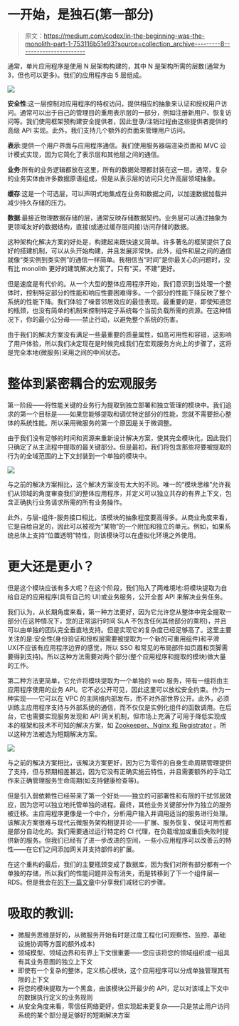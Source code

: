 # 一开始，是独石(第一部分)

> 原文：<https://medium.com/codex/in-the-beginning-was-the-monolith-part-1-753116b51e93?source=collection_archive---------8----------------------->

通常，单片应用程序是使用 N 层架构构建的，其中 N 是架构所需的层数(通常为 3，但也可以更多)。我们的应用程序由 5 层组成。

![](img/30fc5f776599cbbd2a060e772b3871c3.png)

**安全性**:这一层控制对应用程序的特权访问，提供相应的抽象来认证和授权用户访问。通常可以出于自己的管理目的重用表示层的一部分，例如注册新用户、恢复访问等。我们使用框架预构建安全提供者，因此登录/注销过程由这些提供者提供的高级 API 实现。此外，我们支持几个额外的页面来管理用户访问。

**表示**:提供一个用户界面与应用程序通信。我们使用服务器端渲染页面和 MVC 设计模式实现，因为它简化了表示层和其他层之间的通信。

**业务**:所有的业务逻辑都放在这里，所有的数据处理都封装在这一层。通常，复杂的业务实体由许多数据原语组成，但是从表示层的访问只允许高层领域抽象。

**缓存**:这是一个可选层，可以声明式地集成在业务和数据之间，以加速数据加载并减少持久存储的压力。

**数据**:最接近物理数据存储的层，通常反映存储数据契约。业务层可以通过抽象为更领域友好的数据结构，直接(或通过缓存层间接)访问存储的数据。

这种架构化解决方案的好处是，构建起来既快速又简单。许多著名的框架提供了良好的搭建机制，可以从头开始构建，并且发展非常快。此外，组件和层之间的通信就像“类实例到类实例”的通信一样简单。我相信当“时间”是你最关心的问题时，没有比 monolith 更好的建筑解决方案了。只有“买，不建”更好。

但是速度是有代价的。从一个大型的整体应用程序开始，我们意识到当处理一个整体时，控制特定部分的性能和响应性要困难得多。一个部分的性能下降反映了整个系统的性能下降。我们体验了噪音邻居效应的最佳表现。最重要的是，即使知道您的瓶颈，也没有简单的机制来控制特定子系统每个当前负载所需的资源。在这种情况下，你的最小公分母——禁止行动，以避免整个系统的伤害。

由于我们的解决方案没有满足一些最重要的质量属性，如高可用性和容错，这影响了用户体验，所以我们决定现在是时候完成我们在宏观服务方向上的步骤了，这将是完全本地(微服务)采用之间的中间状态。

# 整体到紧密耦合的宏观服务

第一阶段——将性能关键的业务行为提取到独立部署和独立管理的模块中。我们追求的第一个目标是——如果您能够提取和调优特定部分的性能，您就不需要担心整体的系统性能。所以采用微服务的第一个原因是关于微调整。

由于我们没有足够的时间和资源来重新设计解决方案，使其完全模块化，因此我们只确定了从主流程中提取的最关键部分。但是最初，我们将包含那些将要被提取的行为的全域范围的上下文封装到一个单独的模块中。

![](img/7eacacfe48464fac7541d233dcd8d186.png)

与之前的解决方案相比，这个解决方案没有太大的不同。唯一的“模块思维”允许我们从领域的角度审查我们的整体应用程序，并定义可以独立共存的有界上下文，包含正确执行业务请求所需的所有业务操作。

此外，与层-组件-服务接口相比，该模块的抽象程度要高得多。从商业角度来看，它是自给自足的，因此可以被视为“某物”的一个附加和独立的单元。例如，如果系统总体上支持“位置透明”特性，则该模块可以在虚拟化环境之外使用。

# 更大还是更小？

但是这个模块应该有多大呢？在这个阶段，我们陷入了两难境地:将模块提取为自给自足的应用程序(具有自己的 UI)或业务服务，公开全套 API 来解决业务任务。

我们认为，从长期角度来看，第一种方法更好，因为它允许您从整体中完全提取一部分(在这种情况下，您的正常运行时间 SLA 不包含任何其他部分的乘积)，并且可以由单独的团队完全垂直地支持。但是实现它的复杂度已经足够高了。这里主要关注的是:安全性(身份验证和授权层需要被提取为一个新的可重用组件)和平滑 UX(不应该有应用程序边界的感觉，所以 SSO 和常见的布局部件如页眉和页脚需要得到支持)。所以这种方法需要对两个部分(整个应用程序和提取的模块)做大量的工作。

第二种方法更简单，它允许将模块提取为一个单独的 web 服务，带有一组将由主应用程序使用的业务 API。它不必公开可见，因此这里可以放松安全约束。作为一种实现——它可以在 VPC 的主网络内部发布，而不对外部世界公开。此外，必须训练主应用程序支持与外部系统的通信，而不仅仅是实例化组件的函数调用。在后台，它也需要实现服务发现和 API 网关机制，但市场上充满了可用于降低实现成本的框架和技术不可知的解决方案，如 [Zookeeper、Nginx 和 Registrator](https://www.nginx.com/blog/service-discovery-nginx-plus-zookeeper/) 。所以这种方法被选为短期解决方案。

![](img/b00b32ec11ee24307a25e30c44c286da.png)

与之前的解决方案相比，该解决方案更好，因为它为零件的自身生命周期管理提供了支持，但与预期相差甚远，因为它没有正确实施云特性，并且需要额外的手动工作来正确管理服务生命周期(如支持健康检查等)。

但是引入弱依赖性已经带来了第一个好处——独立的可部署性和有限的干扰邻居效应，因为您可以独立地托管单独的进程。最终，其他业务关键部分作为独立的服务被迁移。主应用程序更像是一个中介，分析用户输入并调用适当的服务进行处理。该解决方案很难与现代云微服务架构相提并论——扩展、服务恢复、保证可用性都是部分自动化的。我们需要通过运行特定的 CI 代理，在负载增加或重启失败时提供新的服务。但我们已经有了进一步改进的空间，一些小应用程序可以改善云的特性——在它们之间添加网关并支持部件的扩展。

在这个重构的最后，我们的主要瓶颈变成了数据库，因为我们对所有部分都有一个单独的存储，所以我们的性能问题并没有消失，而是转移到了下一个组件层— RDS。但是我会在[的下一篇文章](/@vadim.barilo/in-the-beginning-was-the-monolith-part-2-database-ba4eed11fbbb)中分享我们减轻它的步骤。

# 吸取的教训:

*   微服务思维是好的，从微服务开始有时是过度工程化(可观察性、监控、基础设施协调等方面的额外成本)
*   领域模型、领域边界和有界上下文很重要——您应该将您的领域组织成一组具有其业务意图的独立上下文
*   即使有一个复杂的整体，定义核心模块，这个应用程序可以分成单独管理其有限的上下文
*   将您的模块提取为一个黑盒，由该模块公开最少的 API，足以对该域上下文中的数据执行定义的业务规则
*   从安全角度来看，零信任网络更好，但实现起来更复杂——只是禁止用户访问系统的某个部分是足够好的短期解决方案
